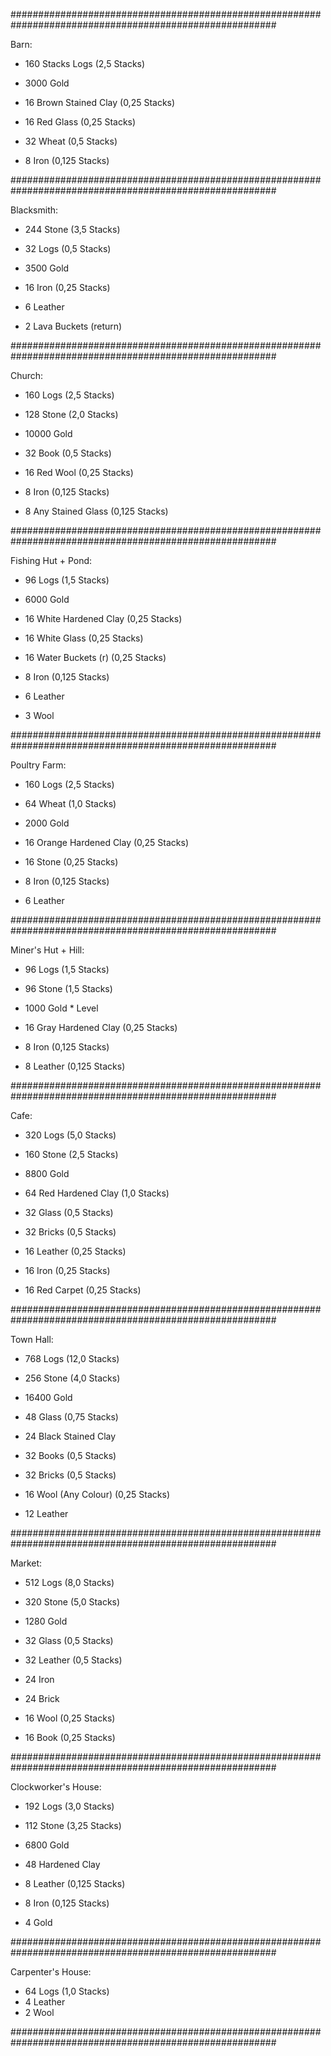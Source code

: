 ########################################################################################################

Barn:

* 160 Stacks Logs         (2,5 Stacks)
* 3000 Gold
                     
* 16 Brown Stained Clay   (0,25 Stacks)
* 16 Red Glass            (0,25 Stacks)
* 32 Wheat                (0,5 Stacks)
* 8 Iron                  (0,125 Stacks)

########################################################################################################

Blacksmith:

* 244 Stone               (3,5 Stacks)
* 32 Logs                 (0,5 Stacks)
* 3500 Gold

* 16 Iron                 (0,25 Stacks)
* 6 Leather 
* 2 Lava Buckets (return) 


########################################################################################################

Church:

* 160 Logs                (2,5 Stacks)
* 128 Stone               (2,0 Stacks)
* 10000 Gold

* 32 Book                 (0,5 Stacks)
* 16 Red Wool             (0,25 Stacks)
* 8 Iron                  (0,125 Stacks)
* 8 Any Stained Glass     (0,125 Stacks)
                              
########################################################################################################
                                    
Fishing Hut + Pond:           
                           
* 96 Logs                 (1,5 Stacks)
* 6000 Gold

* 16 White Hardened Clay  (0,25 Stacks)
* 16 White Glass          (0,25 Stacks)
* 16 Water Buckets (r)    (0,25 Stacks)
* 8 Iron                  (0,125 Stacks)
* 6 Leather
* 3 Wool


########################################################################################################

Poultry Farm:

* 160 Logs                (2,5 Stacks)
* 64 Wheat                (1,0 Stacks)
* 2000 Gold

* 16 Orange Hardened Clay (0,25 Stacks)
* 16 Stone                (0,25 Stacks)
* 8 Iron                  (0,125 Stacks)
* 6 Leather

########################################################################################################

Miner's Hut + Hill:

* 96 Logs                 (1,5 Stacks)
* 96 Stone                (1,5 Stacks)
* 1000 Gold * Level

* 16 Gray Hardened Clay   (0,25 Stacks)
* 8 Iron                  (0,125 Stacks)
* 8 Leather               (0,125 Stacks)

########################################################################################################
                                               
Cafe:                                        
                                   
* 320 Logs                (5,0 Stacks)
* 160 Stone               (2,5 Stacks)
* 8800 Gold

* 64 Red Hardened Clay    (1,0 Stacks)
* 32 Glass                (0,5 Stacks)
* 32 Bricks               (0,5 Stacks)
* 16 Leather              (0,25 Stacks)
* 16 Iron                 (0,25 Stacks)
* 16 Red Carpet           (0,25 Stacks)

########################################################################################################

Town Hall:

* 768 Logs                (12,0 Stacks)
* 256 Stone               (4,0 Stacks)
* 16400 Gold

* 48 Glass                (0,75 Stacks)
* 24 Black Stained Clay   
* 32 Books                (0,5 Stacks)
* 32 Bricks               (0,5 Stacks)
* 16 Wool (Any Colour)    (0,25 Stacks)
* 12 Leather

########################################################################################################

Market:

* 512 Logs                (8,0 Stacks)
* 320 Stone               (5,0 Stacks)
* 1280 Gold

* 32 Glass                (0,5 Stacks)
* 32 Leather              (0,5 Stacks)
* 24 Iron
* 24 Brick
* 16 Wool                 (0,25 Stacks)
* 16 Book                 (0,25 Stacks)

########################################################################################################

Clockworker's House:

* 192 Logs                (3,0 Stacks)
* 112 Stone               (3,25 Stacks)
* 6800 Gold

* 48 Hardened Clay
* 8 Leather               (0,125 Stacks)
* 8 Iron                  (0,125 Stacks)
* 4 Gold

########################################################################################################

Carpenter's House:

* 64 Logs                 (1,0 Stacks)
* 4 Leather
* 2 Wool

########################################################################################################
























